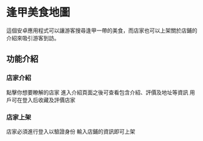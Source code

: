 # 逢甲美食地圖
這個安卓應用程式可以讓游客搜尋逢甲一帶的美食，而店家也可以上架關於店鋪的介紹來吸引游客到訪。

## 功能介紹
### 店家介紹
點擊你想要瞭解的店家
進入介紹頁面之後可查看包含介紹、評價及地址等資訊
用戶可在登入后收藏及評價店家
### 店家上架
店家必須進行登入以驗證身份
輸入店鋪的資訊即可上架
